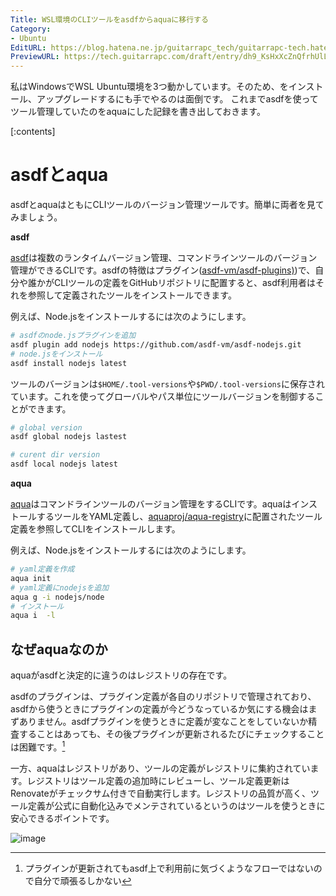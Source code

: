 ```yaml
---
Title: WSL環境のCLIツールをasdfからaquaに移行する
Category:
- Ubuntu
EditURL: https://blog.hatena.ne.jp/guitarrapc_tech/guitarrapc-tech.hatenablog.com/atom/entry/6802418398319065657
PreviewURL: https://tech.guitarrapc.com/draft/entry/dh9_KsHxXcZnQfrhUlLdeLZn9qQ
---
```


私はWindowsでWSL Ubuntu環境を3つ動かしています。そのため、をインストール、アップグレードするにも手でやるのは面倒です。
これまでasdfを使ってツール管理していたのをaquaにした記録を書き出しておきます。

[:contents]

# asdfとaqua

asdfとaquaはともにCLIツールのバージョン管理ツールです。簡単に両者を見てみましょう。

**asdf**

[asdf](https://github.com/asdf-vm/asdf)は複数のランタイムバージョン管理、コマンドラインツールのバージョン管理ができるCLIです。asdfの特徴はプラグイン([asdf-vm/asdf-plugins)](https://github.com/asdf-vm/asdf-plugins))で、自分や誰かがCLIツールの定義をGitHubリポジトリに配置すると、asdf利用者はそれを参照して定義されたツールをインストールできます。

例えば、Node.jsをインストールするには次のようにします。

```sh
# asdfのnode.jsプラグインを追加
asdf plugin add nodejs https://github.com/asdf-vm/asdf-nodejs.git
# node.jsをインストール
asdf install nodejs latest
```

ツールのバージョンは`$HOME/.tool-versions`や`$PWD/.tool-versions`に保存されています。これを使ってグローバルやパス単位にツールバージョンを制御することができます。

```sh
# global version
asdf global nodejs lastest

# curent dir version
asdf local nodejs latest
```

**aqua**

[aqua](https://github.com/aquaproj/aqua)はコマンドラインツールのバージョン管理をするCLIです。aquaはインストールするツールをYAML定義し、[aquaproj/aqua-registry](https://github.com/aquaproj/aqua-registry)に配置されたツール定義を参照してCLIをインストールします。

例えば、Node.jsをインストールするには次のようにします。

```sh
# yaml定義を作成
aqua init
# yaml定義にnodejsを追加
aqua g -i nodejs/node
# インストール
aqua i  -l
```

## なぜaquaなのか

aquaがasdfと決定的に違うのはレジストリの存在です。

asdfのプラグインは、プラグイン定義が各自のリポジトリで管理されており、asdfから使うときにプラグインの定義が今どうなっているか気にする機会はまずありません。asdfプラグインを使うときに定義が変なことをしていないか精査することはあっても、その後プラグインが更新されるたびにチェックすることは困難です。[^1]

一方、aquaはレジストリがあり、ツールの定義がレジストリに集約されています。レジストリはツール定義の追加時にレビューし、ツール定義更新はRenovateがチェックサム付きで自動実行します。レジストリの品質が高く、ツール定義が公式に自動化込みでメンテされているというのはツールを使うときに安心できるポイントです。

![image](https://github.com/user-attachments/assets/4b6ab0b9-ee25-4983-87ff-6d7caabb1ab7)


[^1]: プラグインが更新されてもasdf上で利用前に気づくようなフローではないので自分で頑張るしかない

